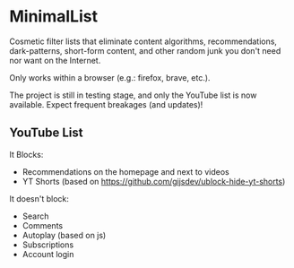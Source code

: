 # MinimalList
Cosmetic filter lists that eliminate content algorithms, recommendations, dark-patterns, short-form content, and other random junk you don't need nor want on the Internet.

Only works within a browser (e.g.: firefox, brave, etc.).

The project is still in testing stage, and only the YouTube list is now available. Expect frequent breakages (and updates)!

## YouTube List
It Blocks:
- Recommendations on the homepage and next to videos
- YT Shorts (based on https://github.com/gijsdev/ublock-hide-yt-shorts)

It doesn't block:
- Search
- Comments
- Autoplay (based on js)
- Subscriptions
- Account login

